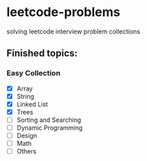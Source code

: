 # leetcode-problems
solving leetcode interview problem collections


## Finished topics:
### Easy Collection
- [x] Array
- [x] String 
- [x] Linked List
- [x] Trees
- [ ] Sorting and Searching 
- [ ] Dynamic Programming
- [ ] Design
- [ ] Math
- [ ] Others
